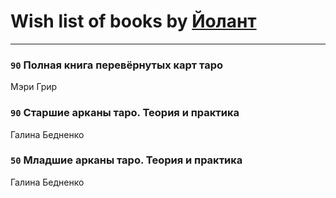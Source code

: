 # Wish list of books by [Йолант](https://plus.google.com/104690883692185089260)
---

### `90` Полная книга перевёрнутых карт таро
Мэри Грир

### `90` Старшие арканы таро. Теория и практика
Галина Бедненко

### `50` Младшие арканы таро. Теория и практика
Галина Бедненко

